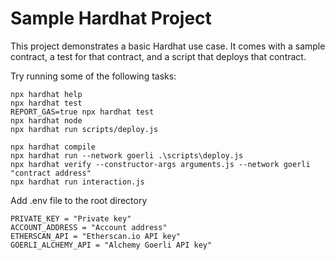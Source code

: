 # Sample Hardhat Project

This project demonstrates a basic Hardhat use case. It comes with a sample contract, a test for that contract, and a script that deploys that contract.

Try running some of the following tasks:

```shell
npx hardhat help
npx hardhat test
REPORT_GAS=true npx hardhat test
npx hardhat node
npx hardhat run scripts/deploy.js
```

```useful commands
npx hardhat compile
npx hardhat run --network goerli .\scripts\deploy.js
npx hardhat verify --constructor-args arguments.js --network goerli "contract address"
npx hardhat run interaction.js
```

Add .env file to the root directory
```
PRIVATE_KEY = "Private key"
ACCOUNT_ADDRESS = "Account address"
ETHERSCAN_API = "Etherscan.io API key"
GOERLI_ALCHEMY_API = "Alchemy Goerli API key"
```